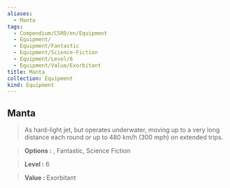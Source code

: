 ```yaml
---
aliases:
  - Manta
tags:
  - Compendium/CSRD/en/Equipment
  - Equipment/
  - Equipment/Fantastic
  - Equipment/Science-Fiction
  - Equipment/Level/6
  - Equipment/Value/Exorbitant
title: Manta
collection: Equipment
kind: Equipment
---
```

## Manta    
    
>As hard-light jet, but operates underwater, moving up to a very long distance each round or up to 480 km/h (300 mph) on extended trips.    
> **Options :** , Fantastic, Science Fiction    
> **Level :** 6    
> **Value :** Exorbitant
